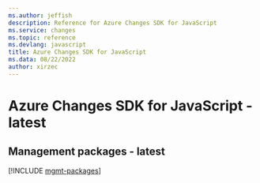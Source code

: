 ```yaml
---
ms.author: jeffish
description: Reference for Azure Changes SDK for JavaScript
ms.service: changes
ms.topic: reference
ms.devlang: javascript
title: Azure Changes SDK for JavaScript
ms.data: 08/22/2022
author: xirzec
---
```

# Azure Changes SDK for JavaScript - latest

## Management packages - latest
[!INCLUDE [mgmt-packages](changes-mgmt-index.md)]